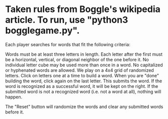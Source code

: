 # Taken rules from Boggle's wikipedia article. To run, use "python3 bogglegame.py".

Each player searches for words that fit the following criteria:

Words must be at least three letters in length.
Each letter after the first must be a horizontal, vertical, or diagonal neighbor of the one before it.
No individual letter cube may be used more than once in a word.
No capitalized or hyphenated words are allowed.
We play on a 4x4 grid of randomized letters. Click on letters one at a time to build a word. When you are "done" building the word, click again on the last letter. This submits the word. If the word is recognized as a successful word, it will be kept on the right. If the submitted word is not a recognized word (i.e. not a word at all), nothing will happen.

The "Reset" button will randomize the words and clear any submitted words before it.

